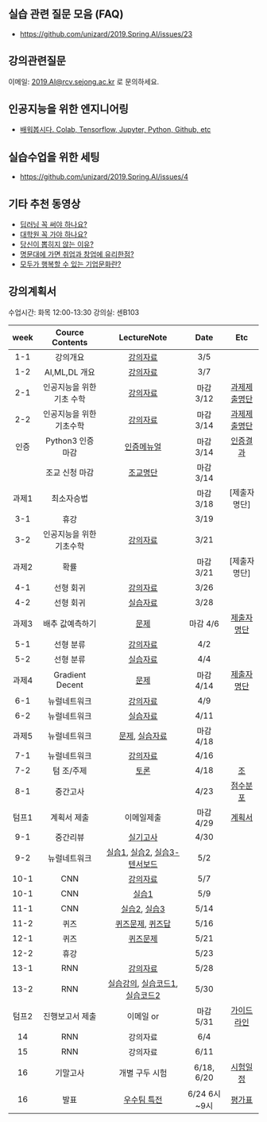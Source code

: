 ## 실습 관련 질문 모음 (FAQ)
- https://github.com/unizard/2019.Spring.AI/issues/23


## 강의관련질문
이메일: 2019.AI@rcv.sejong.ac.kr 로 문의하세요.

## 인공지능을 위한 엔지니어링 
- [배워봅시다. Colab, Tensorflow, Jupyter, Python, Github, etc](https://github.com/unizard/2019.Spring.AI/blob/master/Engineering_for_AI.md)

## 실습수업을 위한 세팅
- https://github.com/unizard/2019.Spring.AI/issues/4


## 기타 추천 동영상
- [딥러닝 꼭 써야 하나요?](https://github.com/unizard/2019.Spring.AI/issues/10)
- [대학원 꼭 가야 하나요?](https://github.com/unizard/2019.Spring.AI/issues/11)
- [당신이 뽑히지 않는 이유?](https://github.com/unizard/2019.Spring.AI/issues/12)
- [명문대에 가면 취업과 창업에 유리한점?](https://github.com/unizard/2019.Spring.AI/issues/28)
- [모두가 행복할 수 있는 기업문화란?](https://github.com/unizard/2019.Spring.AI/issues/29)


## 강의계획서
수업시간: 화목 12:00-13:30
강의실: 센B103

| week | Cource Contents | LectureNote | Date |  Etc | 
|:---:|:---:|:---:|:---:|:---:| 
| 1-1 | 강의개요 | [강의자료](https://drive.google.com/file/d/14X6qfz8eUUxa2l4xUj9LH6ETRYOHHy5y/view?usp=sharing) | 3/5 |  |
| 1-2 | AI,ML,DL 개요 | [강의자료](https://www.dropbox.com/s/gm8uopn6bicw45t/%EC%9D%B8%EA%B3%B5%EC%A7%80%EB%8A%A5_2%EC%9D%BC%EC%B0%A8_%EC%B5%9C%EC%A2%85.pdf?dl=0) | 3/7 | |
| 2-1 | 인공지능을 위한 기초 수학  | [강의자료](https://www.dropbox.com/s/hpq0it4q8esfx6t/%EC%9D%B8%EA%B3%B5%EC%A7%80%EB%8A%A5_3%EC%9D%BC%EC%B0%A8_%EC%97%85%EB%A1%9C%EB%93%9C.pdf?dl=0) | 마감 3/12 | [과제제출명단](https://github.com/unizard/2019.Spring.AI/issues/5#issuecomment-476542443)|
| 2-2 | 인공지능을 위한 기초수학 | [강의자료](https://www.dropbox.com/s/4v5jvkvz0hl2daj/%EC%9D%B8%EA%B3%B5%EC%A7%80%EB%8A%A5_4%EC%9D%BC%EC%B0%A8_%EC%B5%9C%EC%A2%85%EB%B3%B8.pdf?dl=0) | 마감 3/14 | [과제제출명단](https://github.com/unizard/2019.Spring.AI/issues/14#issuecomment-476540487)|
| 인증 |   Python3 인증 마감  | [인증메뉴얼](https://drive.google.com/open?id=1RbyeDAsobFdMZq2chROPe4UVWqjOsVhl) | 마감 3/14 | [인증결과](https://github.com/unizard/2019.Spring.AI/issues/13) |
|  |   조교 신청 마감  | [조교명단](https://github.com/unizard/2019.Spring.AI/issues/16) | 마감 3/14 | |
| 과제1 |  최소자승법 |  | 마감 3/18 | [제출자명단] |
| 3-1 | 휴강 |  | 3/19 | |
| 3-2 | 인공지능을 위한 기초수학 | [강의자료](https://www.dropbox.com/s/p76xsamd0fxvu56/%EC%9D%B8%EA%B3%B5%EC%A7%80%EB%8A%A5_6%EC%9D%BC%EC%B0%A8_v2.pdf?dl=0) | 3/21 | |
| 과제2 |  확률 |  | 마감 3/21 | [제출자명단] |
| 4-1 | 선형 회귀 | [강의자료](https://www.dropbox.com/s/ttmeq70bgqttkj8/%EC%9D%B8%EA%B3%B5%EC%A7%80%EB%8A%A5_7%EC%9D%BC%EC%B0%A8_%EC%B5%9C%EC%A2%85.pdf?dl=0) | 3/26 | |
| 4-2 | 선형 회귀 | [실습자료](https://colab.research.google.com/drive/1zf0keTCZ1UQBc030CkJk6S6xHaSlVvgH) | 3/28 | |
| 과제3 | 배추 값예측하기 | [문제](https://github.com/unizard/2019.Spring.AI/issues/27) | 마감 4/6 | [제출자명단](https://github.com/unizard/2019.Spring.AI/issues/27#issuecomment-480591322) |
| 5-1 | 선형 분류 | [강의자료](https://www.dropbox.com/s/6fuqi8j60dkrara/%EC%9D%B8%EA%B3%B5%EC%A7%80%EB%8A%A5_9%EC%9D%BC%EC%B0%A8_%EC%B5%9C%EC%A2%85.pdf?dl=0) | 4/2 | |
| 5-2 | 선형 분류 | [실습자료](https://github.com/unizard/2019.Spring.AI/issues/34) | 4/4 | |
| 과제4 | Gradient Decent | [문제](https://github.com/unizard/2019.Spring.AI/issues/38) | 마감 4/14  | [제출자명단](https://github.com/unizard/2019.Spring.AI/issues/38#issuecomment-483667671)
| 6-1 | 뉴럴네트워크 | [강의자료](https://www.dropbox.com/s/umw3xfyw5rkumgr/%EC%9D%B8%EA%B3%B5%EC%A7%80%EB%8A%A5_10%EC%9D%BC%EC%B0%A8.pdf?dl=0) | 4/9 | |
| 6-2 | 뉴럴네트워크 | [실습자료](https://colab.research.google.com/drive/17470VwWXaP90eobg_6OKVnWbSWpGhtqT) | 4/11 | |
| 과제5 | 뉴럴네트워크 | [문제](https://github.com/unizard/2019.Spring.AI/issues/40), [실습자료](https://colab.research.google.com/drive/17470VwWXaP90eobg_6OKVnWbSWpGhtqT) | 마감 4/18 | 
| 7-1 | 뉴럴네트워크 | [강의자료](https://www.dropbox.com/s/jyv34y8tg2c6zco/%EC%9D%B8%EA%B3%B5%EC%A7%80%EB%8A%A5-11%EC%9D%BC%EC%B0%A8.pptx?dl=0) | 4/16 | |
| 7-2 | 텀 조/주제 | [토론](https://github.com/unizard/2019.Spring.AI/issues/44) | 4/18 | [조](https://github.com/unizard/2019.Spring.AI/issues/43) |
| 8-1 | 중간고사 |   | 4/23   | [점수분포](https://github.com/unizard/2019.Spring.AI/issues/56)  |
| 텀프1 | 계획서 제출 | 이메일제출 |  마감 4/29 | [계획서](https://github.com/unizard/2019.Spring.AI/issues/55)|
| 9-1 | 중간리뷰 |  [실기고사](https://colab.research.google.com/drive/1DGonLB70-0paEHdQp9cStJdWofImHuNH)   |  4/30   | |
| 9-2 | 뉴럴네트워크 | [실습1](https://colab.research.google.com/drive/1yTW8cAh3Y0H-Gzq-CQWcc2B9R9gfN91a), [실습2](https://colab.research.google.com/drive/1GnJ3nTctIEwswDPBis23bR-kI8NnPwRd), [실습3-텐서보드](https://colab.research.google.com/drive/1dmzlKPwsTbdvhD0Vpav8vpfJ2e3ARK2T)  | 5/2   | |
| 10-1 | CNN | [강의자료](https://www.dropbox.com/s/pupfxear9ngiw3x/9%EC%A3%BC%EC%B0%A8_%EC%97%85%EB%A1%9C%EB%93%9C.pdf?dl=0)  | 5/7   |  |
| 10-1 | CNN | [실습1](https://colab.research.google.com/drive/1Tc6maMHoCPqQcZo57D39va4WCJVTFLMs) | 5/9   | |
| 11-1 | CNN | [실습2](https://colab.research.google.com/drive/1zZSHTT0dpzJnwBuyhpVbG85EW1Yj0mGS), [실습3](https://colab.research.google.com/drive/18JoQn37k6YlrTECNxO3Jn3cvGkYLEMub)   | 5/14   | |
| 11-2 | 퀴즈 | [퀴즈문제](https://colab.research.google.com/drive/1Tjdjj7oUr8L4AJKIMf-1Bbc_3OJ-bgEn), [퀴즈답](https://colab.research.google.com/drive/1Y-abymdrN3ptg29qIQnAbDrjaCjHK2UU)  | 5/16   | |
| 12-1 | 퀴즈 | [퀴즈문제](https://colab.research.google.com/drive/1g5IqEfbrbsNziZXGoGsXs-9DNlD6AIt0)  | 5/21   | |
| 12-2 | 휴강 |         | 5/23   | |
| 13-1 | RNN | [강의자료](https://www.dropbox.com/s/ft956zib0xo2cfq/%EC%9D%B8%EA%B3%B5%EC%A7%80%EB%8A%A5_RNN.pdf?dl=0)  | 5/28   | |
| 13-2 | RNN | [실습강의](https://www.dropbox.com/s/sxf9pna16toehql/%EC%9D%B8%EA%B3%B5%EC%A7%80%EB%8A%A5_RNN_%EC%8B%A4%EC%8A%B5.pdf?dl=0), [실습코드1](https://colab.research.google.com/drive/1VzPOSsLF7gzEjqWHD2aDXmTP9pRdBmfi), [실습코드2](https://colab.research.google.com/drive/1QVCTX5cfxLvVXKX3pCMTqXz-y661q61U)  | 5/30   | |
| 텀프2 | 진행보고서 제출  | 이메일 or  |  마감 5/31  | [가이드라인](https://github.com/unizard/2019.Spring.AI/issues/70) |
| 14 | RNN  | 강의자료  | 6/4 | |
| 15 | RNN  | 강의자료  | 6/11   | |
| 16 | 기말고사 | 개별 구두 시험  | 6/18, 6/20 | [시험일정](https://github.com/unizard/2019.Spring.AI/issues/79) |
| 16 | 발표 | [우수팀 특전](https://github.com/unizard/2019.Spring.AI/issues/18)  | 6/24 6시~9시  |  [평가표](https://github.com/unizard/2019.Spring.AI/issues/67) |


















